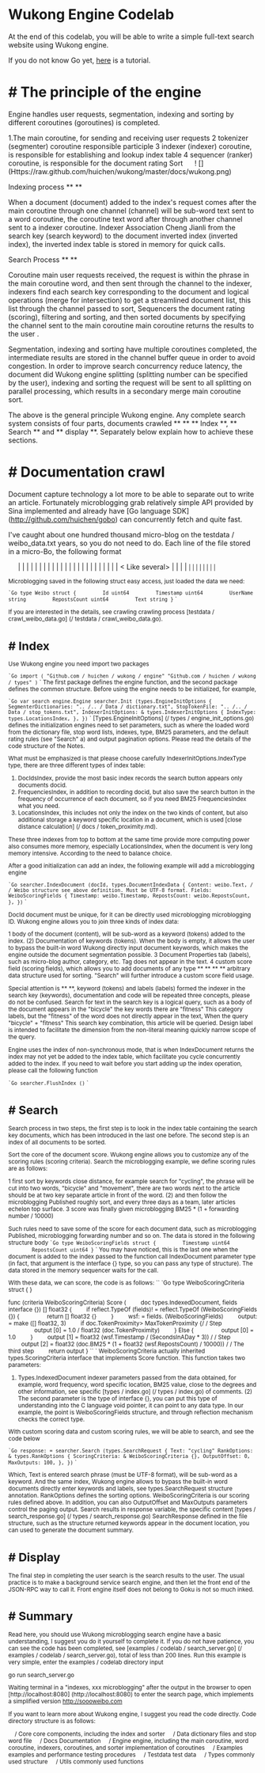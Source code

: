 Wukong Engine Codelab
====

At the end of this codelab, you will be able to write a simple full-text search website using Wukong engine.

If you do not know Go yet, [here](http://tour.golang.org/#1) is a tutorial.

# # The principle of the engine

Engine handles user requests, segmentation, indexing and sorting by different coroutines (goroutines) is completed.

1.The main coroutine, for sending and receiving user requests
2 tokenizer (segmenter) coroutine responsible participle
3 indexer (indexer) coroutine, is responsible for establishing and lookup index table
4 sequencer (ranker) coroutine, is responsible for the document rating Sort
    
! [] (Https://raw.github.com/huichen/wukong/master/docs/wukong.png)

Indexing process ** **

When a document (document) added to the index's request comes after the main coroutine through one channel (channel) will be sub-word text sent to a word coroutine, the coroutine text word after through another channel sent to a indexer coroutine. Indexer Association Cheng Jianli from the search key (search keyword) to the document inverted index (inverted index), the inverted index table is stored in memory for quick calls.

Search Process ** **

Coroutine main user requests received, the request is within the phrase in the main coroutine word, and then sent through the channel to the indexer, indexers find each search key corresponding to the document and logical operations (merge for intersection) to get a streamlined document list, this list through the channel passed to sort, Sequencers the document rating (scoring), filtering and sorting, and then sorted documents by specifying the channel sent to the main coroutine main coroutine returns the results to the user .

Segmentation, indexing and sorting have multiple coroutines completed, the intermediate results are stored in the channel buffer queue in order to avoid congestion. In order to improve search concurrency reduce latency, the document did Wukong engine splitting (splitting number can be specified by the user), indexing and sorting the request will be sent to all splitting on parallel processing, which results in a secondary merge main coroutine sort.

The above is the general principle Wukong engine. Any complete search system consists of four parts, documents crawled ** ** ** Index **, ** Search ** and ** display **. Separately below explain how to achieve these sections.

# # Documentation crawl

Document capture technology a lot more to be able to separate out to write an article. Fortunately microblogging grab relatively simple API provided by Sina implemented and already have [Go language SDK] (http://github.com/huichen/gobo) can concurrently fetch and quite fast.

I've caught about one hundred thousand micro-blog on the testdata / weibo_data.txt years, so you do not need to do. Each line of the file stored in a micro-Bo, the following format

    <Weibo id> | | | | <timestamp> | | | | <User id> | | | | <user name> | | | | <posted several> | | | | <Comments> | | | | < Like several> | | | | <small image URL> | | | | <large image URL> | | | | <body>

Microblogging saved in the following struct easy access, just loaded the data we need:

`` `Go
type Weibo struct {
        Id uint64
        Timestamp uint64
        UserName string
        RepostsCount uint64
        Text string
}
`` `

If you are interested in the details, see crawling crawling process [testdata / crawl_weibo_data.go] (/ testdata / crawl_weibo_data.go).

# # Index

Use Wukong engine you need import two packages

`` `Go
import (
"Github.com / huichen / wukong / engine"
"Github.com / huichen / wukong / types"
)
`` `
The first package defines the engine function, and the second package defines the common structure. Before using the engine needs to be initialized, for example,

`` `Go
var search engine.Engine
searcher.Init (types.EngineInitOptions {
SegmenterDictionaries: ".. /.. / Data / dictionary.txt",
StopTokenFile: ".. /.. / Data / stop_tokens.txt",
IndexerInitOptions: & types.IndexerInitOptions {
IndexType: types.LocationsIndex,
},
})
`` `
[Types.EngineInitOptions] (/ types / engine_init_options.go) defines the initialization engines need to set parameters, such as where the loaded word from the dictionary file, stop word lists, indexes, type, BM25 parameters, and the default rating rules (see "Search" a) and output pagination options. Please read the details of the code structure of the Notes.

What must be emphasized is that please choose carefully IndexerInitOptions.IndexType type, there are three different types of index table:

1. DocIdsIndex, provide the most basic index records the search button appears only documents docid.
2. FrequenciesIndex, in addition to recording docid, but also save the search button in the frequency of occurrence of each document, so if you need BM25 FrequenciesIndex what you need.
3. LocationsIndex, this includes not only the index on the two kinds of content, but also additional storage a keyword specific location in a document, which is used [close distance calculation] (/ docs / token_proximity.md).

These three indexes from top to bottom at the same time provide more computing power also consumes more memory, especially LocationsIndex, when the document is very long memory intensive. According to the need to balance choice.

After a good initialization can add an index, the following example will add a microblogging engine

`` `Go
searcher.IndexDocument (docId, types.DocumentIndexData {
Content: weibo.Text, / / ​​Weibo structure see above definition. Must be UTF-8 format.
Fields: WeiboScoringFields {
Timestamp: weibo.Timestamp,
RepostsCount: weibo.RepostsCount,
},
})
`` `

DocId document must be unique, for it can be directly used microblogging microblogging ID. Wukong engine allows you to join three kinds of index data:

1 body of the document (content), will be sub-word as a keyword (tokens) added to the index.
(2) Documentation of keywords (tokens). When the body is empty, it allows the user to bypass the built-in word Wukong directly input document keywords, which makes the engine outside the document segmentation possible.
3 Document Properties tab (labels), such as micro-blog author, category, etc. Tag does not appear in the text.
4 custom score field (scoring fields), which allows you to add documents of any type ** ** ** ** arbitrary data structure used for sorting. "Search" will further introduce a custom score field usage.

Special attention is ** **, keyword (tokens) and labels (labels) formed the indexer in the search key (keywords), documentation and code will be repeated three concepts, please do not be confused. Search for text in the search key is a logical query, such as a body of the document appears in the "bicycle" the key words there are "fitness" This category labels, but the "fitness" of the word does not directly appear in the text, When the query "bicycle" + "fitness" This search key combination, this article will be queried. Design label is intended to facilitate the dimension from the non-literal meaning quickly narrow scope of the query.

Engine uses the index of non-synchronous mode, that is when IndexDocument returns the index may not yet be added to the index table, which facilitate you cycle concurrently added to the index. If you need to wait before you start adding up the index operation, please call the following function

`` `Go
searcher.FlushIndex ()
`` `

# # Search

Search process in two steps, the first step is to look in the index table containing the search key documents, which has been introduced in the last one before. The second step is an index of all documents to be sorted.

Sort the core of the document score. Wukong engine allows you to customize any of the scoring rules (scoring criteria). Search the microblogging example, we define scoring rules are as follows:

1 first sort by keywords close distance, for example search for "cycling", the phrase will be cut into two words, "bicycle" and "movement", there are two words next to the article should be at two key separate article in front of the word.
(2) and then follow the microblogging Published roughly sort, and every three days as a team, later articles echelon top surface.
3 score was finally given microblogging BM25 * (1 + forwarding number / 10000)

Such rules need to save some of the score for each document data, such as microblogging Published, microblogging forwarding number and so on. The data is stored in the following structure body
`` `Go
type WeiboScoringFields struct {
        Timestamp uint64
        RepostsCount uint64
}
`` `
You may have noticed, this is the last one when the document is added to the index passed to the function call IndexDocument parameter type (in fact, that argument is the interface {} type, so you can pass any type of structure). The data stored in the memory sequencer waits for the call.

With these data, we can score, the code is as follows:
`` `Go
type WeiboScoringCriteria struct {
}

func (criteria WeiboScoringCriteria) Score (
        doc types.IndexedDocument, fields interface {}) [] float32 {
        if reflect.TypeOf (fields)! = reflect.TypeOf (WeiboScoringFields {}) {
                return [] float32 {}
        }
        wsf: = fields. (WeiboScoringFields)
        output: = make ([] float32, 3)
        if doc.TokenProximity> MaxTokenProximity {/ / Step
                output [0] = 1.0 / float32 (doc.TokenProximity)
        } Else {
                output [0] = 1.0
        }
        output [1] = float32 (wsf.Timestamp / (SecondsInADay * 3)) / / Step
        output [2] = float32 (doc.BM25 * (1 + float32 (wsf.RepostsCount) / 10000)) / / The third step
        return output
}
`` `
WeiboScoringCriteria actually inherited types.ScoringCriteria interface that implements Score function. This function takes two parameters:

1. Types.IndexedDocument indexer parameters passed from the data obtained, for example, word frequency, word specific location, BM25 value, close to the degrees and other information, see specific [types / index.go] (/ types / index.go) of comments.
(2) The second parameter is the type of interface {}, you can put this type of understanding into the C language void pointer, it can point to any data type. In our example, the point is WeiboScoringFields structure, and through reflection mechanism checks the correct type.

With custom scoring data and custom scoring rules, we will be able to search, and see the code below

`` `Go
response: = searcher.Search (types.SearchRequest {
Text: "cycling"
RankOptions: & types.RankOptions {
ScoringCriteria: & WeiboScoringCriteria {},
OutputOffset: 0,
MaxOutputs: 100,
},
})
`` `

Which, Text is entered search phrase (must be UTF-8 format), will be sub-word as a keyword. And the same index, Wukong engine allows to bypass the built-in word documents directly enter keywords and labels, see types.SearchRequest structure annotation. RankOptions defines the sorting options. WeiboScoringCriteria is our scoring rules defined above. In addition, you can also OutputOffset and MaxOutputs parameters control the paging output. Search results in response variable, the specific content [types / search_response.go] (/ types / search_response.go) SearchResponse defined in the file structure, such as the structure returned keywords appear in the document location, you can used to generate the document summary.

# # Display

The final step in completing the user search is the search results to the user. The usual practice is to make a background service search engine, and then let the front end of the JSON-RPC way to call it. Front engine itself does not belong to Goku is not so much inked.

# # Summary

Read here, you should use Wukong microblogging search engine have a basic understanding, I suggest you do it yourself to complete it. If you do not have patience, you can see the code has been completed, see [examples / codelab / search_server.go] (/ examples / codelab / search_server.go), total of less than 200 lines. Run this example is very simple, enter the examples / codelab directory input

go run search_server.go

Waiting terminal in a "indexes, xxx microblogging" after the output in the browser to open [http://localhost:8080] (http://localhost:8080) to enter the search page, which implements a simplified version
http://soooweibo.com

If you want to learn more about Wukong engine, I suggest you read the code directly. Code directory structure is as follows:

    / Core core components, including the index and sorter
    / Data dictionary files and stop word file
    / Docs Documentation
    / Engine engine, including the main coroutine, word coroutine, indexers, coroutines, and sorter implementation of coroutines
    / Examples examples and performance testing procedures
    / Testdata test data
    / Types commonly used structure
    / Utils commonly used functions
